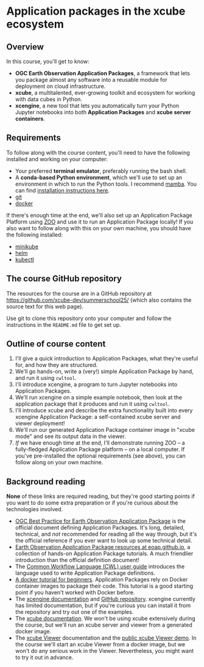 # Application packages in the xcube ecosystem

## Overview

In this course, you'll get to know:

- **OGC Earth Observation Application Packages**, a framework that lets you
  package almost any software into a reusable module for deployment on cloud
  infrastructure.
- **xcube**, a multitalented, ever-growing toolkit and ecosystem for working
  with data cubes in Python.
- **xcengine**, a new tool that lets you automatically turn your Python
  Jupyter notebooks into both **Application Packages** and **xcube server
  containers**.

## Requirements

To follow along with the course content, you'll need to have the following
installed and working on your computer:

- Your preferred **terminal emulator**, preferably running the bash shell.
- A **conda-based Python environment**, which we'll use to set up an
  environment in which to run the Python tools. I recommend
  [mamba](https://mamba.readthedocs.io/). You can find [installation
  instructions
  here](https://mamba.readthedocs.io/en/latest/installation/mamba-installation.html).
- [git](https://git-scm.com/)
- [docker](https://www.docker.com/)

If there's enough time at the end, we'll also set up an Application Package
Platform using [ZOO](https://zoo-project.org/) and use it to run an
Application Package locally! If you also want to follow along with this on
your own machine, you should have the following installed:

- [minikube](https://minikube.sigs.k8s.io/docs/start/)
- [helm](https://helm.sh/)
- [kubectl](https://kubernetes.io/docs/tasks/tools/#kubectl)

## The course GitHub repository

The resources for the course are in a GitHub repository at
<https://github.com/xcube-dev/summerschool25/> (which also contains the
source text for this web page).

Use git to clone this repository onto your computer and follow the
instructions in the `README.md` file to get set up.

## Outline of course content

1. I'll give a quick introduction to Application Packages, what they're useful
   for, and how they are structured.
2. We'll go hands-on, write a (very!) simple Application Package by hand, and
   run it using `cwltool`.
3. I'll introduce xcengine, a program to turn Jupyter notebooks into
   Application Packages.
4. We'll run xcengine on a simple example notebook, then look at the
   application package that it produces and run it using `cwltool`.
5. I'll introduce xcube and describe the extra functionality built into every
   xcengine Application Package: a self-contained xcube server and viewer
   deployment!
6. We'll run our generated Application Package container image in "xcube
   mode" and see its output data in the viewer.
7. *If* we have enough time at the end, I'll demonstrate running ZOO –
   a fully-fledged Application Package platform – on a local computer.
   If you've pre-installed the optional requirements (see above), you
   can follow along on your own machine.

## Background reading

**None** of these links are required reading, but they're good starting points
if you want to do some extra preparation or if you're curious about the
technologies involved.

- [OGC Best Practice for Earth Observation Application Package](https://docs.ogc.org/bp/20-089r1.html)
  is the official document defining Application Packages. It's long, detailed,
  technical, and *not* recommended for reading all the way through, but it's
  the official reference if you ever want to look up some technical detail.
- [Earth Observation Application Package resources at
  eoap.github.io](https://eoap.github.io/), a collection of hands-on
  Application Package tutorials. A much friendlier introduction than the
  official definition document!
- The [Common Workflow Language (CWL) user
  guide](https://www.commonwl.org/user_guide/) introduces the language
  used to write Application Package definitions.
- [A docker tutorial for beginners](https://docker-curriculum.com/).
  Application Packages rely on Docker container images to package their code.
  This tutorial is a good starting point if you haven't worked with Docker
  before.
- The [xcengine documentation](https://xcube-dev.github.io/xcengine/) and
  [GitHub repository](https://github.com/xcube-dev/xcengine). xcengine
  currently has limited documentation, but if you're curious you can
  install it from the repository and try out one of the examples.
- The [xcube documentation](https://xcube.readthedocs.io/). We won't be
  using xcube extensively during the course, but we'll run an xcube
  server and viewer from a generated docker image.
- The [xcube Viewer](https://xcube-dev.github.io/xcube-viewer/) documentation
  and the [public xcube Viewer demo](https://bc-viewer.brockmann-consult.de/).
  In the course we'll start an xcube Viewer from a docker image, but we
  won't do any serious work in the Viewer. Nevertheless, you might want
  to try it out in advance.
